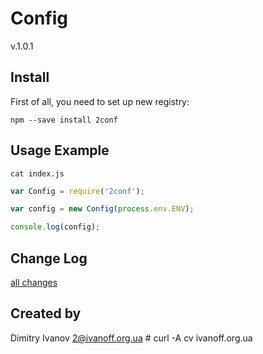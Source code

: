 # Config

v.1.0.1

## Install

First of all, you need to set up new registry:

`npm --save install 2conf`


## Usage Example

`cat index.js`

```javascript
var Config = require('2conf');

var config = new Config(process.env.ENV);

console.log(config);
```

## Change Log
[all changes](CHANGELOG.md)

## Created by

Dimitry Ivanov <2@ivanoff.org.ua> # curl -A cv ivanoff.org.ua
